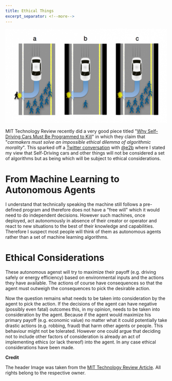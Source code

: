 ```yaml
---
title: Ethical Things
excerpt_separator: <!--more-->
---
```


![Ethical Cars](/assets/posts/2015-11-14-Ethical-Things/Cars.png)

MIT Technology Review recently did a very good piece titled "[Why Self-Driving Cars Must Be Programmed to Kill](http://www.technologyreview.com/view/542626/why-self-driving-cars-must-be-programmed-to-kill/)" in which they claim that "*carmakers must solve an impossible ethical dilemma of algorithmic morality*". This sparked off a [Twitter conversation](https://twitter.com/e2b/status/663851807584739332) with [@e2b](https://twitter.com/e2b) where I stated my view that Self-Driving cars and other things will not be considered a set of algorithms but as being which will be subject to ethical considerations.

# From Machine Learning to Autonomous Agents
I understand that technically speaking the machine still follows a pre-defined program and therefore does not have a "free will" which it would need to do independent decisions. However such machines, once deployed, act autonomously in absence of their creator or operator and react to new situations to the best of their knowledge and capabilities. Therefore I suspect most people will think of them as autonomous agents rather than a set of machine learning algorithms.

# Ethical Considerations
These autonomous agenst will try to maximize their payoff (e.g. driving safely or energy efficiency) based on environmental inputs and the actions they have available. The actions of course have consequences so that the agent must outweigh the consequences to pick the desirable action.

Now the question remains what needs to be taken into consideration by the agent to pick the action. If the decisions of the agent can have negative (possibly even fatal) outcomes this, in my opinion, needs to be taken into consideration by the agent. Because if the agent would maximize his primary payoff (e.g. economic value) no matter what it could potentially take drastic actions (e.g. robbing, fraud) that harm other agents or people. This behaviour might not be tolerated. However one could argue that deciding not to include other factors of consideration is already an act of implementing ethics (or lack thereof) into the agent. In any case ethical considerations have been made.

**Credit**

The header Image was taken from the [MIT Technology Review Article](http://www.technologyreview.com/view/542626/why-self-driving-cars-must-be-programmed-to-kill/). All rights belong to the respective owner.
